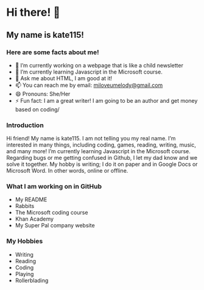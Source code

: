 # Hi there! 👋
## My name is kate115!
### Here are some facts about me!
- 🔭 I’m currently working on a webpage that is like a child newsletter
- 🌱 I’m currently learning Javascript in the Microsoft course.
- 💬 Ask me about HTML, I am good at it!
- 📫 You can reach me by email: miloveumelody@gmail.com
- 😄 Pronouns: She/Her
- ⚡ Fun fact: I am a great writer! I am going to be an author and get money based on coding/

### Introduction

Hi friend! My name is kate115. I am not telling you my real name. I’m interested in many things, including coding, games, reading, writing, music, and many more! I’m currently learning Javascript in the Microsoft course. Regarding bugs or me getting confused in Github, I let my dad know and we solve it together. My hobby is writing; I do it on paper and in Google Docs or Microsoft Word. In other words, online or offline.

### What I am working on in GitHub

- My README
- Rabbits
- The Microsoft coding course
- Khan Academy
- My Super Pal company website

### My Hobbies

- Writing
- Reading
- Coding
- Playing
- Rollerblading
